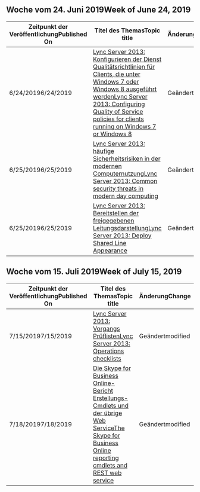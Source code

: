 <!-- This file is generated automatically each week. Changes made to this file will be overwritten.-->




## <a name="week-of-june-24-2019"></a><span data-ttu-id="98f91-101">Woche vom 24. Juni 2019</span><span class="sxs-lookup"><span data-stu-id="98f91-101">Week of June 24, 2019</span></span>


| <span data-ttu-id="98f91-102">Zeitpunkt der Veröffentlichung</span><span class="sxs-lookup"><span data-stu-id="98f91-102">Published On</span></span> |<span data-ttu-id="98f91-103">Titel des Themas</span><span class="sxs-lookup"><span data-stu-id="98f91-103">Topic title</span></span> | <span data-ttu-id="98f91-104">Änderung</span><span class="sxs-lookup"><span data-stu-id="98f91-104">Change</span></span> |
|------|------------|--------|
| <span data-ttu-id="98f91-105">6/24/2019</span><span class="sxs-lookup"><span data-stu-id="98f91-105">6/24/2019</span></span> | [<span data-ttu-id="98f91-106">Lync Server 2013: Konfigurieren der Dienst Qualitätsrichtlinien für Clients, die unter Windows 7 oder Windows 8 ausgeführt werden</span><span class="sxs-lookup"><span data-stu-id="98f91-106">Lync Server 2013: Configuring Quality of Service policies for clients running on Windows 7 or Windows 8</span></span>](/LyncServer/lync-server-2013-configuring-quality-of-service-policies-for-clients-running-on-windows-7-or-windows-8) | <span data-ttu-id="98f91-107">Geändert</span><span class="sxs-lookup"><span data-stu-id="98f91-107">modified</span></span> |
| <span data-ttu-id="98f91-108">6/25/2019</span><span class="sxs-lookup"><span data-stu-id="98f91-108">6/25/2019</span></span> | [<span data-ttu-id="98f91-109">Lync Server 2013: häufige Sicherheitsrisiken in der modernen Computernutzung</span><span class="sxs-lookup"><span data-stu-id="98f91-109">Lync Server 2013: Common security threats in modern day computing</span></span>](/LyncServer/lync-server-2013-common-security-threats-in-modern-day-computing) | <span data-ttu-id="98f91-110">Geändert</span><span class="sxs-lookup"><span data-stu-id="98f91-110">modified</span></span> |
| <span data-ttu-id="98f91-111">6/25/2019</span><span class="sxs-lookup"><span data-stu-id="98f91-111">6/25/2019</span></span> | [<span data-ttu-id="98f91-112">Lync Server 2013: Bereitstellen der freigegebenen Leitungsdarstellung</span><span class="sxs-lookup"><span data-stu-id="98f91-112">Lync Server 2013: Deploy Shared Line Appearance</span></span>](/LyncServer/lync-server-2013-deploy-shared-line-appearance) | <span data-ttu-id="98f91-113">Geändert</span><span class="sxs-lookup"><span data-stu-id="98f91-113">modified</span></span> |


## <a name="week-of-july-15-2019"></a><span data-ttu-id="98f91-114">Woche vom 15. Juli 2019</span><span class="sxs-lookup"><span data-stu-id="98f91-114">Week of July 15, 2019</span></span>


| <span data-ttu-id="98f91-115">Zeitpunkt der Veröffentlichung</span><span class="sxs-lookup"><span data-stu-id="98f91-115">Published On</span></span> |<span data-ttu-id="98f91-116">Titel des Themas</span><span class="sxs-lookup"><span data-stu-id="98f91-116">Topic title</span></span> | <span data-ttu-id="98f91-117">Änderung</span><span class="sxs-lookup"><span data-stu-id="98f91-117">Change</span></span> |
|------|------------|--------|
| <span data-ttu-id="98f91-118">7/15/2019</span><span class="sxs-lookup"><span data-stu-id="98f91-118">7/15/2019</span></span> | [<span data-ttu-id="98f91-119">Lync Server 2013: Vorgangs Prüflisten</span><span class="sxs-lookup"><span data-stu-id="98f91-119">Lync Server 2013: Operations checklists</span></span>](/LyncServer/lync-server-2013-operations-checklists) | <span data-ttu-id="98f91-120">Geändert</span><span class="sxs-lookup"><span data-stu-id="98f91-120">modified</span></span> |
| <span data-ttu-id="98f91-121">7/18/2019</span><span class="sxs-lookup"><span data-stu-id="98f91-121">7/18/2019</span></span> | [<span data-ttu-id="98f91-122">Die Skype for Business Online-Bericht Erstellungs-Cmdlets und der übrige Web Service</span><span class="sxs-lookup"><span data-stu-id="98f91-122">The Skype for Business Online reporting cmdlets and REST web service</span></span>](/LyncServer/the-skype-for-business-online-reporting-cmdlets-and-rest-web-service) | <span data-ttu-id="98f91-123">Geändert</span><span class="sxs-lookup"><span data-stu-id="98f91-123">modified</span></span> |
